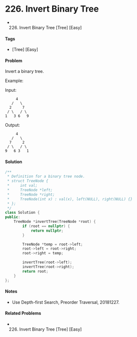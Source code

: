 # 226. Invert Binary Tree
- 226. Invert Binary Tree [Tree] [Easy]

#### Tags
- [Tree] [Easy]

#### Problem
Invert a binary tree.

Example:

Input:

         4
       /   \
      2     7
     / \   / \
    1   3 6   9

Output:

         4
       /   \
      7     2
     / \   / \
    9   6 3   1

#### Solution
``` C++
/**
 * Definition for a binary tree node.
 * struct TreeNode {
 *     int val;
 *     TreeNode *left;
 *     TreeNode *right;
 *     TreeNode(int x) : val(x), left(NULL), right(NULL) {}
 * };
 */
class Solution {
public:
    TreeNode *invertTree(TreeNode *root) {
        if (root == nullptr) {
            return nullptr;
        }
        
        TreeNode *temp = root->left;
        root->left = root->right;
        root->right = temp;
        
        invertTree(root->left);
        invertTree(root->right);
        return root;
    }
};
```

#### Notes
- Use Depth-first Search, Preorder Traversal, 20181227.

#### Related Problems
- 226. Invert Binary Tree [Tree] [Easy]
